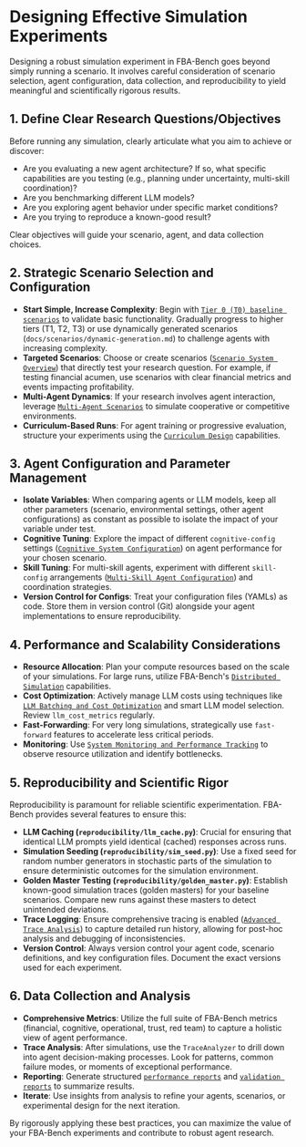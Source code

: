 # Designing Effective Simulation Experiments

Designing a robust simulation experiment in FBA-Bench goes beyond simply running a scenario. It involves careful consideration of scenario selection, agent configuration, data collection, and reproducibility to yield meaningful and scientifically rigorous results.

## 1. Define Clear Research Questions/Objectives

Before running any simulation, clearly articulate what you aim to achieve or discover:
-   Are you evaluating a new agent architecture? If so, what specific capabilities are you testing (e.g., planning under uncertainty, multi-skill coordination)?
-   Are you benchmarking different LLM models?
-   Are you exploring agent behavior under specific market conditions?
-   Are you trying to reproduce a known-good result?

Clear objectives will guide your scenario, agent, and data collection choices.

## 2. Strategic Scenario Selection and Configuration

-   **Start Simple, Increase Complexity**: Begin with [`Tier 0 (T0) baseline scenarios`](../scenarios/curriculum-design.md) to validate basic functionality. Gradually progress to higher tiers (T1, T2, T3) or use dynamically generated scenarios (`docs/scenarios/dynamic-generation.md`) to challenge agents with increasing complexity.
-   **Targeted Scenarios**: Choose or create scenarios ([`Scenario System Overview`](../scenarios/scenario-system.md)) that directly test your research question. For example, if testing financial acumen, use scenarios with clear financial metrics and events impacting profitability.
-   **Multi-Agent Dynamics**: If your research involves agent interaction, leverage [`Multi-Agent Scenarios`](../scenarios/multi-agent-scenarios.md) to simulate cooperative or competitive environments.
-   **Curriculum-Based Runs**: For agent training or progressive evaluation, structure your experiments using the [`Curriculum Design`](../scenarios/curriculum-design.md) capabilities.

## 3. Agent Configuration and Parameter Management

-   **Isolate Variables**: When comparing agents or LLM models, keep all other parameters (scenario, environmental settings, other agent configurations) as constant as possible to isolate the impact of your variable under test.
-   **Cognitive Tuning**: Explore the impact of different `cognitive-config` settings ([`Cognitive System Configuration`](../configuration/cognitive-config.md)) on agent performance for your chosen scenario.
-   **Skill Tuning**: For multi-skill agents, experiment with different `skill-config` arrangements ([`Multi-Skill Agent Configuration`](../configuration/skill-config.md)) and coordination strategies.
-   **Version Control for Configs**: Treat your configuration files (YAMLs) as code. Store them in version control (Git) alongside your agent implementations to ensure reproducibility.

## 4. Performance and Scalability Considerations

-   **Resource Allocation**: Plan your compute resources based on the scale of your simulations. For large runs, utilize FBA-Bench's [`Distributed Simulation`](../infrastructure/distributed-simulation.md) capabilities.
-   **Cost Optimization**: Actively manage LLM costs using techniques like [`LLM Batching and Cost Optimization`](../infrastructure/performance-optimization.md) and smart LLM model selection. Review `llm_cost_metrics` regularly.
-   **Fast-Forwarding**: For very long simulations, strategically use `fast-forward` features to accelerate less critical periods.
-   **Monitoring**: Use [`System Monitoring and Performance Tracking`](../infrastructure/monitoring-and-alerts.md) to observe resource utilization and identify bottlenecks.

## 5. Reproducibility and Scientific Rigor

Reproducibility is paramount for reliable scientific experimentation. FBA-Bench provides several features to ensure this:

-   **LLM Caching (`reproducibility/llm_cache.py`)**: Crucial for ensuring that identical LLM prompts yield identical (cached) responses across runs.
-   **Simulation Seeding (`reproducibility/sim_seed.py`)**: Use a fixed seed for random number generators in stochastic parts of the simulation to ensure deterministic outcomes for the simulation environment.
-   **Golden Master Testing (`reproducibility/golden_master.py`)**: Establish known-good simulation traces (golden masters) for your baseline scenarios. Compare new runs against these masters to detect unintended deviations.
-   **Trace Logging**: Ensure comprehensive tracing is enabled ([`Advanced Trace Analysis`](../observability/trace-analysis.md)) to capture detailed run history, allowing for post-hoc analysis and debugging of inconsistencies.
-   **Version Control**: Always version control your agent code, scenario definitions, and key configuration files. Document the exact versions used for each experiment.

## 6. Data Collection and Analysis

-   **Comprehensive Metrics**: Utilize the full suite of FBA-Bench metrics (financial, cognitive, operational, trust, red team) to capture a holistic view of agent performance.
-   **Trace Analysis**: After simulations, use the `TraceAnalyzer` to drill down into agent decision-making processes. Look for patterns, common failure modes, or moments of exceptional performance.
-   **Reporting**: Generate structured [`performance reports`](../infrastructure/monitoring-and-alerts.md) and [`validation reports`](../scenarios/scenario-validation.md) to summarize results.
-   **Iterate**: Use insights from analysis to refine your agents, scenarios, or experimental design for the next iteration.

By rigorously applying these best practices, you can maximize the value of your FBA-Bench experiments and contribute to robust agent research.